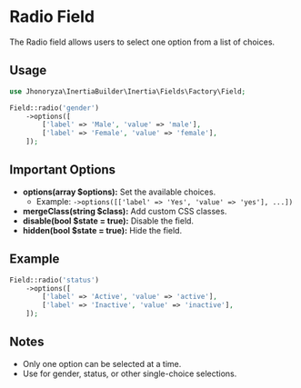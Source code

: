 # Radio Field

The Radio field allows users to select one option from a list of choices.

## Usage

```php
use Jhonoryza\InertiaBuilder\Inertia\Fields\Factory\Field;

Field::radio('gender')
    ->options([
        ['label' => 'Male', 'value' => 'male'],
        ['label' => 'Female', 'value' => 'female'],
    ]);
```

## Important Options

- **options(array $options):** Set the available choices.
  - Example: `->options([['label' => 'Yes', 'value' => 'yes'], ...])`
- **mergeClass(string $class):** Add custom CSS classes.
- **disable(bool $state = true):** Disable the field.
- **hidden(bool $state = true):** Hide the field.

## Example

```php
Field::radio('status')
    ->options([
        ['label' => 'Active', 'value' => 'active'],
        ['label' => 'Inactive', 'value' => 'inactive'],
    ]);
```

## Notes

- Only one option can be selected at a time.
- Use for gender, status, or other single-choice selections.
